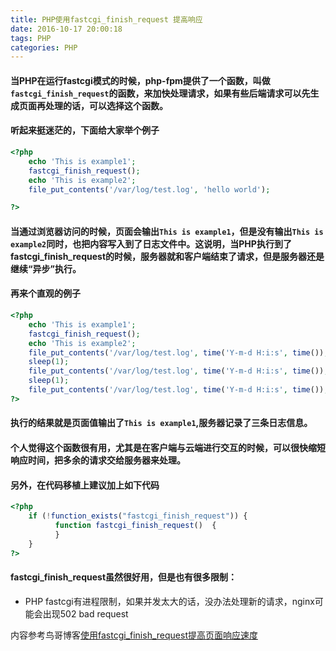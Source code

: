 ```yaml
---
title: PHP使用fastcgi_finish_request 提高响应
date: 2016-10-17 20:00:18
tags: PHP
categories: PHP
---
```


#### 当PHP在运行fastcgi模式的时候，php-fpm提供了一个函数，叫做`fastcgi_finish_request`的函数，来加快处理请求，如果有些后端请求可以先生成页面再处理的话，可以选择这个函数。

#### 听起来挺迷茫的，下面给大家举个例子

```php
<?php
	echo 'This is example1';
	fastcgi_finish_request();
	echo 'This is example2';
	file_put_contents('/var/log/test.log', 'hello world');

?>
```

#### 当通过浏览器访问的时候，页面会输出`This is example1`，但是没有输出`This is example2`同时，也把内容写入到了日志文件中。这说明，当PHP执行到了fastcgi_finish_request的时候，服务器就和客户端结束了请求，但是服务器还是继续“异步”执行。

#### 再来个直观的例子

```php
<?php
	echo 'This is example1';
	fastcgi_finish_request();
	echo 'This is example2';
	file_put_contents('/var/log/test.log', time('Y-m-d H:i:s', time()), FILE_APPEND);
	sleep(1);
	file_put_contents('/var/log/test.log', time('Y-m-d H:i:s', time()), FILE_APPEND);
	sleep(1);
	file_put_contents('/var/log/test.log', time('Y-m-d H:i:s', time()), FILE_APPEND);
?>
```
#### 执行的结果就是页面值输出了`This is example1`,服务器记录了三条日志信息。

#### 个人觉得这个函数很有用，尤其是在客户端与云端进行交互的时候，可以很快缩短响应时间，把多余的请求交给服务器来处理。

#### 另外，在代码移植上建议加上如下代码
```php
<?php
	if (!function_exists("fastcgi_finish_request")) {
	      function fastcgi_finish_request()  {
	      }
	}
?>
```

#### fastcgi_finish_request虽然很好用，但是也有很多限制：
* PHP fastcgi有进程限制，如果并发太大的话，没办法处理新的请求，nginx可能会出现502 bad request

内容参考鸟哥博客[使用fastcgi_finish_request提高页面响应速度](http://www.laruence.com/2011/04/13/1991.html)

